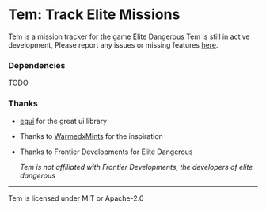 # Tem: Track Elite Missions

Tem is a mission tracker for the game Elite Dangerous
Tem is still in active development, 
Please report any issues or missing features [here](https://github.com/fred21O4/tem/issues/new).

### Dependencies

TODO

### Thanks

- [egui](https://github.com/emilk/egui) for the great ui library
- Thanks to [WarmedxMints](https://github.com/WarmedxMints/OD-Trade-Misson-Tracker) for the inspiration
- Thanks to Frontier Developments for Elite Dangerous

    *Tem is not affiliated with Frontier Developments, the developers of elite dangerous*

---

Tem is licensed under MIT or Apache-2.0 